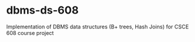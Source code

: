 # dbms-ds-608
Implementation of DBMS data structures (B+ trees, Hash Joins) for CSCE 608 course project

